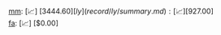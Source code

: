 [mm](record/mm/summary.md): [📈] [$3444.60]  
[ly](record/ly/summary.md): [📈] [$927.00]  
[fa](record/fa/summary.md): [📈] [$0.00]  
